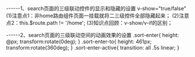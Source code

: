 ------1、search页面的三级联动控件的显示和隐藏的设置
        v-show="true/false"
        (1)注意点1：非home路由组件页面一挂载就将二三级控件全部隐藏起来；
        (2)注意点2：this.$route.path != '/home';
        (3)知识点回顾：v-show/v-if的区别；

------2、search页面的三级联动空间的动画效果的设置
        <transition name='sort'>
            <!-- 包裹的控件 -->
        </transition>
        <!-- 动画进入效果 -->
        .sort-enter{
            height: @px;
            transform:rotate(0deg);
        }
        <!-- 动画离开效果设置 -->
        .sort-enter-to{
            height: 461px;
            transform:rotate(360deg);
        }
        <!-- 定义动画时间和速率 -->
        .sort-enter-active{
            transition: all .5s linear;
        }
